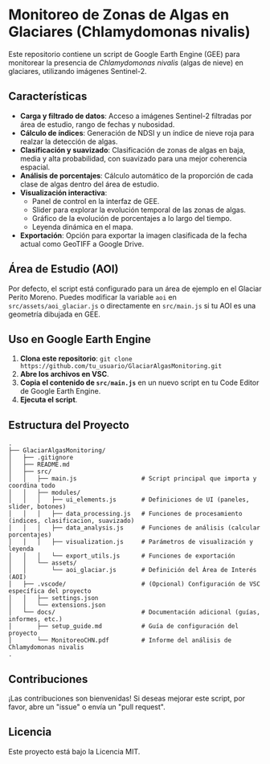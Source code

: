 # Monitoreo de Zonas de Algas en Glaciares (Chlamydomonas nivalis)

Este repositorio contiene un script de Google Earth Engine (GEE) para monitorear la presencia de *Chlamydomonas nivalis* (algas de nieve) en glaciares, utilizando imágenes Sentinel-2.

## Características

- **Carga y filtrado de datos**: Acceso a imágenes Sentinel-2 filtradas por área de estudio, rango de fechas y nubosidad.
- **Cálculo de índices**: Generación de NDSI y un índice de nieve roja para realzar la detección de algas.
- **Clasificación y suavizado**: Clasificación de zonas de algas en baja, media y alta probabilidad, con suavizado para una mejor coherencia espacial.
- **Análisis de porcentajes**: Cálculo automático de la proporción de cada clase de algas dentro del área de estudio.
- **Visualización interactiva**:
    - Panel de control en la interfaz de GEE.
    - Slider para explorar la evolución temporal de las zonas de algas.
    - Gráfico de la evolución de porcentajes a lo largo del tiempo.
    - Leyenda dinámica en el mapa.
- **Exportación**: Opción para exportar la imagen clasificada de la fecha actual como GeoTIFF a Google Drive.

## Área de Estudio (AOI)

Por defecto, el script está configurado para un área de ejemplo en el Glaciar Perito Moreno. Puedes modificar la variable `aoi` en `src/assets/aoi_glaciar.js` o directamente en `src/main.js` si tu AOI es una geometría dibujada en GEE.

## Uso en Google Earth Engine

1.  **Clona este repositorio**:
    `git clone https://github.com/tu_usuario/GlaciarAlgasMonitoring.git`
2.  **Abre los archivos en VSC**.
3.  **Copia el contenido de `src/main.js`** en un nuevo script en tu Code Editor de Google Earth Engine.
4.  **Ejecuta el script**.

## Estructura del Proyecto
```
.
├── GlaciarAlgasMonitoring/
│   ├── .gitignore
│   ├── README.md
│   ├── src/
│   │   ├── main.js                  # Script principal que importa y coordina todo
│   │   ├── modules/
│   │   │   ├── ui_elements.js       # Definiciones de UI (paneles, slider, botones)
│   │   │   ├── data_processing.js   # Funciones de procesamiento (indices, clasificacion, suavizado)
│   │   │   ├── data_analysis.js     # Funciones de análisis (calcular porcentajes)
│   │   │   ├── visualization.js     # Parámetros de visualización y leyenda
│   │   │   └── export_utils.js      # Funciones de exportación
│   │   └── assets/
│   │       └── aoi_glaciar.js       # Definición del Área de Interés (AOI)
│   ├── .vscode/                     # (Opcional) Configuración de VSC específica del proyecto
│   │   ├── settings.json
│   │   └── extensions.json
│   └── docs/                        # Documentación adicional (guías, informes, etc.)
│       ├── setup_guide.md           # Guía de configuración del proyecto
│       └── MonitoreoCHN.pdf         # Informe del análisis de Chlamydomonas nivalis
.
```
## Contribuciones
¡Las contribuciones son bienvenidas! Si deseas mejorar este script, por favor, abre un "issue" o envía un "pull request".

## Licencia
Este proyecto está bajo la Licencia MIT.
